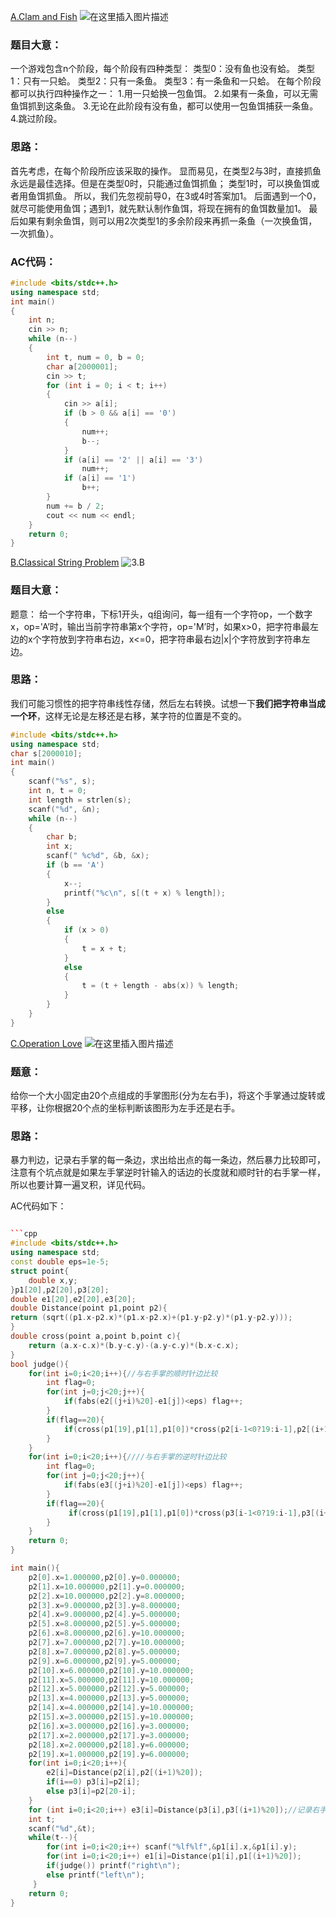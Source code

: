 [A.Clam and Fish](https://ac.nowcoder.com/acm/contest/5668/A)
![在这里插入图片描述](https://img-blog.csdnimg.cn/20200719113804589.png?x-oss-process=image/watermark,type_ZmFuZ3poZW5naGVpdGk,shadow_10,text_aHR0cHM6Ly9ibG9nLmNzZG4ubmV0L3FxXzQ1ODQ1NDA0,size_16,color_FFFFFF,t_70#pic_center)
### 题目大意：

一个游戏包含n个阶段，每个阶段有四种类型：
 类型0：没有鱼也没有蛤。 
 类型1：只有一只蛤。 
 类型2：只有一条鱼。 
 类型3：有一条鱼和一只蛤。 
 在每个阶段都可以执行四种操作之一：
  1.用一只蛤换一包鱼饵。 2.如果有一条鱼，可以无需鱼饵抓到这条鱼。 3.无论在此阶段有没有鱼，都可以使用一包鱼饵捕获一条鱼。 4.跳过阶段。
  ### 思路：

  首先考虑，在每个阶段所应该采取的操作。
显而易见，在类型2与3时，直接抓鱼永远是最佳选择。但是在类型0时，只能通过鱼饵抓鱼；
类型1时，可以换鱼饵或者用鱼饵抓鱼。 所以，我们先忽视前导0，在3或4时答案加1。
后面遇到一个0，就尽可能使用鱼饵；遇到1，就先默认制作鱼饵，将现在拥有的鱼饵数量加1。 
最后如果有剩余鱼饵，则可以用2次类型1的多余阶段来再抓一条鱼（一次换鱼饵，一次抓鱼）。
### AC代码：

```cpp
#include <bits/stdc++.h>
using namespace std;
int main()
{
    int n;
    cin >> n;
    while (n--)
    {
        int t, num = 0, b = 0;
        char a[2000001];
        cin >> t;
        for (int i = 0; i < t; i++)
        {
            cin >> a[i];
            if (b > 0 && a[i] == '0')
            {
                num++;
                b--;
            }
            if (a[i] == '2' || a[i] == '3')
                num++;
            if (a[i] == '1')
                b++;
        }
        num += b / 2;
        cout << num << endl;
    }
    return 0;
}
```
[B.Classical String Problem](https://ac.nowcoder.com/acm/contest/5668/B)
![3.B](https://img-blog.csdnimg.cn/20200719115233135.png?x-oss-process=image/watermark,type_ZmFuZ3poZW5naGVpdGk,shadow_10,text_aHR0cHM6Ly9ibG9nLmNzZG4ubmV0L3FxXzQ1ODQ1NDA0,size_16,color_FFFFFF,t_70#pic_center)
### 题目大意：
题意： 给一个字符串，下标1开头，q组询问，每一组有一个字符op，一个数字x，op='A’时，输出当前字符串第x个字符，op='M’时，如果x>0，把字符串最左边的x个字符放到字符串右边，x<=0，把字符串最右边|x|个字符放到字符串左边。
### 思路：
我们可能习惯性的把字符串线性存储，然后左右转换。试想一下**我们把字符串当成一个环**，这样无论是左移还是右移，某字符的位置是不变的。

```cpp
#include <bits/stdc++.h>
using namespace std;
char s[2000010];
int main()
{
    scanf("%s", s);
    int n, t = 0;
    int length = strlen(s);
    scanf("%d", &n);
    while (n--)
    {
        char b;
        int x;
        scanf(" %c%d", &b, &x);
        if (b == 'A')
        {
            x--;
            printf("%c\n", s[(t + x) % length]);
        }
        else
        {
            if (x > 0)
            {
                t = x + t;
            }
            else
            {
                t = (t + length - abs(x)) % length;
            }
        }
    }
}
```
[C.Operation Love](https://ac.nowcoder.com/acm/contest/5668/C)
![在这里插入图片描述](https://img-blog.csdnimg.cn/20200719204423183.png?x-oss-process=image/watermark,type_ZmFuZ3poZW5naGVpdGk,shadow_10,text_aHR0cHM6Ly9ibG9nLmNzZG4ubmV0L3FxXzQ1ODQ1NDA0,size_16,color_FFFFFF,t_70#pic_center)
### 题意：
给你一个大小固定由20个点组成的手掌图形(分为左右手)，将这个手掌通过旋转或平移，让你根据20个点的坐标判断该图形为左手还是右手。
### 思路：
暴力判边，记录右手掌的每一条边，求出给出点的每一条边，然后暴力比较即可，注意有个坑点就是如果左手掌逆时针输入的话边的长度就和顺时针的右手掌一样，所以也要计算一遍叉积，详见代码。

AC代码如下：

```cpp

```cpp
#include <bits/stdc++.h>
using namespace std;
const double eps=1e-5;
struct point{
    double x,y;
}p1[20],p2[20],p3[20];
double e1[20],e2[20],e3[20];
double Distance(point p1,point p2){
return (sqrt((p1.x-p2.x)*(p1.x-p2.x)+(p1.y-p2.y)*(p1.y-p2.y)));
}
double cross(point a,point b,point c){
    return (a.x-c.x)*(b.y-c.y)-(a.y-c.y)*(b.x-c.x);
}
bool judge(){
    for(int i=0;i<20;i++){//与右手掌的顺时针边比较
        int flag=0;
        for(int j=0;j<20;j++){
            if(fabs(e2[(j+i)%20]-e1[j])<eps) flag++;
        }
        if(flag==20){
            if(cross(p1[19],p1[1],p1[0])*cross(p2[i-1<0?19:i-1],p2[(i+1)%20],p2[i])>0) return 1;
        }
    }
    for(int i=0;i<20;i++){////与右手掌的逆时针边比较
        int flag=0;
        for(int j=0;j<20;j++){
            if(fabs(e3[(j+i)%20]-e1[j])<eps) flag++;
        }
        if(flag==20){
             if(cross(p1[19],p1[1],p1[0])*cross(p3[i-1<0?19:i-1],p3[(i+1)%20],p3[i])>0) return 1;
        }
    }
    return 0;
}

int main(){
    p2[0].x=1.000000,p2[0].y=0.000000;
    p2[1].x=10.000000,p2[1].y=0.000000;
    p2[2].x=10.000000,p2[2].y=8.000000;
    p2[3].x=9.000000,p2[3].y=8.000000;
    p2[4].x=9.000000,p2[4].y=5.000000;
    p2[5].x=8.000000,p2[5].y=5.000000;
    p2[6].x=8.000000,p2[6].y=10.000000;
    p2[7].x=7.000000,p2[7].y=10.000000;
    p2[8].x=7.000000,p2[8].y=5.000000;
    p2[9].x=6.000000,p2[9].y=5.000000;
    p2[10].x=6.000000,p2[10].y=10.000000;
    p2[11].x=5.000000,p2[11].y=10.000000;
    p2[12].x=5.000000,p2[12].y=5.000000;
    p2[13].x=4.000000,p2[13].y=5.000000;
    p2[14].x=4.000000,p2[14].y=10.000000;
    p2[15].x=3.000000,p2[15].y=10.000000;
    p2[16].x=3.000000,p2[16].y=3.000000;
    p2[17].x=2.000000,p2[17].y=3.000000;
    p2[18].x=2.000000,p2[18].y=6.000000;
    p2[19].x=1.000000,p2[19].y=6.000000;
    for(int i=0;i<20;i++){
        e2[i]=Distance(p2[i],p2[(i+1)%20]);
        if(i==0) p3[i]=p2[i];
        else p3[i]=p2[20-i];
    }
    for (int i=0;i<20;i++) e3[i]=Distance(p3[i],p3[(i+1)%20]);//记录右手掌的逆时针边
    int t;
    scanf("%d",&t);
    while(t--){
        for(int i=0;i<20;i++) scanf("%lf%lf",&p1[i].x,&p1[i].y);
        for(int i=0;i<20;i++) e1[i]=Distance(p1[i],p1[(i+1)%20]);
        if(judge()) printf("right\n"); 
        else printf("left\n");
     }
    return 0;
}
```



